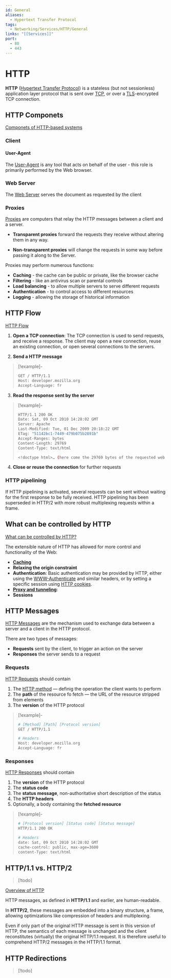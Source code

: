 ```yaml
---
id: General
aliases:
  - Hypertext Transfer Protocol
tags:
  - Networking/Services/HTTP/General
links: "[[Services]]"
port:
  - 80
  - 443
---
```


# HTTP

**HTTP** ([Hypertext Transfer Protocol](https://en.wikipedia.org/wiki/HTTP))
is a stateless (but not sessionless) application layer protocol that is sent
over [TCP](https://developer.mozilla.org/en-US/docs/Glossary/TCP), or over a
[TLS](https://developer.mozilla.org/en-US/docs/Glossary/TLS)-encrypted TCP
connection.

<!-- Componets of HTTP-based systems {{{-->
## HTTP Componets

[Componets of HTTP-based systems](https://developer.mozilla.org/en-US/docs/Web/HTTP/Overview#components_of_http-based_systems)

### Client

#### User-Agent

The [User-Agent](https://developer.mozilla.org/en-US/docs/Web/HTTP/Overview#client_the_user-agent) is any tool that acts on behalf of the user - this role is
primarily performed by the Web browser.

### Web Server

The [Web Server](https://developer.mozilla.org/en-US/docs/Web/HTTP/Overview#the_web_server)
serves the document as requested by the client

### Proxies

[Proxies](https://developer.mozilla.org/en-US/docs/Web/HTTP/Overview#proxies)
are computers that relay the HTTP messages between a client and a server.

- **Transparent proxies** forward the requests they receive without altering
them in any way.

- **Non-transparent proxies** will change the requests in some way before
passing it along to the Server.

Proxies may perform numerous functions:
- **Caching** - the cache can be public or private, like the browser cache
- **Filtering** - like an antivirus scan or parental controls
- **Load balancing** - to allow multiple servers to serve different requests
- **Authentication** - to control access to different resources
- **Logging** - allowing the storage of historical information
<!--}}}-->

<!-- HTTP Flow {{{-->
## HTTP Flow

[HTTP Flow](https://developer.mozilla.org/en-US/docs/Web/HTTP/Overview#http_flow)

1. **Open a TCP connection**: The TCP connection is used to send requests, and
   receive a response. The client may open a new connection, reuse an existing
   connection, or open several connections to the servers.

2. **Send a HTTP message**

> [!example]-
>
>```sh
>GET / HTTP/1.1
>Host: developer.mozilla.org
>Accept-Language: fr
>```

3. **Read the response sent by the server**

> [!example]-
>
>```sh
>HTTP/1.1 200 OK
>Date: Sat, 09 Oct 2010 14:28:02 GMT
>Server: Apache
>Last-Modified: Tue, 01 Dec 2009 20:18:22 GMT
>ETag: "51142bc1-7449-479b075b2891b"
>Accept-Ranges: bytes
>Content-Length: 29769
>Content-Type: text/html
>
><!doctype html>… (here come the 29769 bytes of the requested web page)
>```

4. **Close or reuse the connection** for further requests

### HTTP pipelining

If HTTP pipelining is activated, several requests can be sent without waiting
for the first response to be fully received. HTTP pipelining has been
superseded in HTTP/2 with more robust multiplexing requests within a frame.
<!--}}}-->

<!-- What can be controlled by HTTP {{{-->
## What can be controlled by HTTP

[What can be controlled by HTTP?](https://developer.mozilla.org/en-US/docs/Web/HTTP/Overview#what_can_be_controlled_by_http)

The extensible nature of HTTP has allowed for more control and functionality of
the Web:

- **[Caching](https://developer.mozilla.org/en-US/docs/Web/HTTP/Caching)**
- **Relaxing the origin constraint**
- **Authentication**: Basic authentication may be provided by HTTP, either using the [WWW-Authenticate](https://developer.mozilla.org/en-US/docs/Web/HTTP/Headers/WWW-Authenticate)
  and similar headers, or by setting a specific session using [HTTP cookies](https://developer.mozilla.org/en-US/docs/Web/HTTP/Cookies).
- **[Proxy and tunneling](https://developer.mozilla.org/en-US/docs/Web/HTTP/Proxy_servers_and_tunneling)**:
- **Sessions**

<!--}}}-->

<!-- HTTP Messages {{{-->
## HTTP Messages

[HTTP Messages](https://developer.mozilla.org/en-US/docs/Web/HTTP/Overview#http_messages)
are the mechanism used to exchange data between a server and a client in the
HTTP protocol.

There are two types of messages:

- **Requests** sent by the client, to trigger an action on the server
- **Responses** the server sends to a request

<!-- Requests{{{-->
### Requests

[HTTP Requests](https://developer.mozilla.org/en-US/docs/Web/HTTP/Overview#requests)
should contain

1. The [HTTP method](https://developer.mozilla.org/en-US/docs/Web/HTTP/Methods) —
   definig the operation the client wants to perform
2. The **path** of the resource fo fetch — the URL of the resource stripped from
   elements
3. The **version** of the HTTP protocol

<!-- Example {{{-->
> [!example]-
>
> ```sh
> # [Method] [Path] [Protocol version]
> GET / HTTP/1.1
>
> # Headers
> Host: developer.mozilla.org
> Accept-Language: fr
> ```
<!-- }}} -->

<!-- }}} -->

<!-- Responses {{{-->
### Responses

[HTTP Responses](https://developer.mozilla.org/en-US/docs/Web/HTTP/Overview#responses)
should contain

1. The **version** of the HTTP protocol
2. The **status code**
3. The **status message**, non-authoritative short description of the status
4. The **HTTP headers**
5. Optionally, a body containing the **fetched resource**

<!-- Example {{{-->
> [!example]-
>
> ```sh
> # [Protocol version] [Status code] [Status message]
> HTTP/1.1 200 OK
>
> # Headers
> date: Sat, 09 Oct 2010 14:28:02 GMT
> cache-control: public, max-age=3600
> content-Type: text/html
> ```
<!-- }}} -->

<!--}}}-->

<!--}}}-->

## HTTP/1.1 vs. HTTP/2

> [!todo]

[Overview of HTTP](https://developer.mozilla.org/en-US/docs/Web/HTTP/Guides/Overview#http_messages)

HTTP messages, as defined in **HTTP/1.1** and earlier, are human-readable.

In **HTTP/2**, these messages are embedded into a binary structure, a frame,
allowing optimizations like compression of headers and multiplexing.

Even if only part of the original HTTP message is sent in this version of HTTP,
the semantics of each message is unchanged and the client reconstitutes
(virtually) the original HTTP/1.1 request.
It is therefore useful to comprehend HTTP/2 messages in the HTTP/1.1 format.

## HTTP Redirections

> [!todo]
